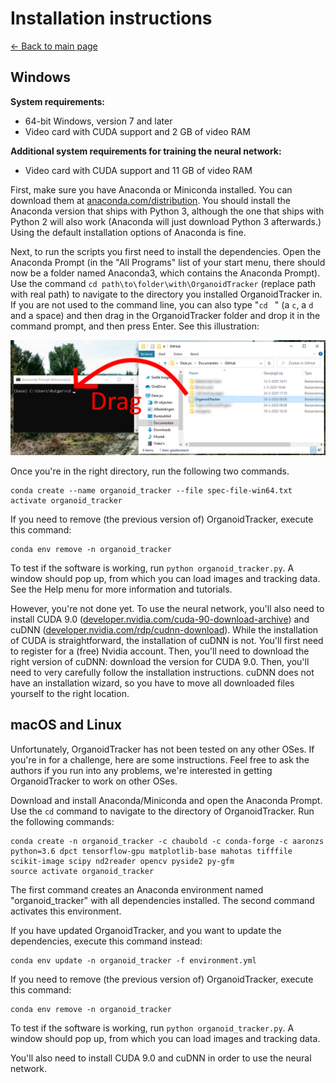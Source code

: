﻿Installation instructions
=========================
[← Back to main page](./INDEX.md)

## Windows
**System requirements:**

* 64-bit Windows, version 7 and later
* Video card with CUDA support and 2 GB of video RAM

**Additional system requirements for training the neural network:**

* Video card with CUDA support and 11 GB of video RAM

First, make sure you have Anaconda or Miniconda installed. You can download them at [anaconda.com/distribution](https://www.anaconda.com/distribution/). You should install the Anaconda version that ships with Python 3, although the one that ships with Python 2 will also work (Anaconda will just download Python 3 afterwards.) Using the default installation options of Anaconda is fine.

Next, to run the scripts you first need to install the dependencies. Open the Anaconda Prompt (in the "All Programs" list of your start menu, there should now be a folder named Anaconda3, which contains the Anaconda Prompt). Use the command `cd path\to\folder\with\OrganoidTracker` (replace path with real path) to navigate to the directory you installed OrganoidTracker in. If you are not used to the command line, you can also type "`cd` ` `" (a `c`, a `d` and a space) and then drag in the OrganoidTracker folder and drop it in the command prompt, and then press Enter. See this illustration:

![Dragging and dropping a folder](images/change_directory.png)

Once you're in the right directory, run the following two commands.

    conda create --name organoid_tracker --file spec-file-win64.txt
    activate organoid_tracker

If you need to remove (the previous version of) OrganoidTracker, execute this command:

    conda env remove -n organoid_tracker

To test if the software is working, run `python organoid_tracker.py`. A window should pop up, from which you can load images and tracking data. See the Help menu for more information and tutorials.

However, you're not done yet. To use the neural network, you'll also need to install CUDA 9.0 ([developer.nvidia.com/cuda-90-download-archive](https://developer.nvidia.com/cuda-90-download-archive)) and cuDNN ([developer.nvidia.com/rdp/cudnn-download](https://developer.nvidia.com/rdp/cudnn-download)). While the installation of CUDA is straightforward, the installation of cuDNN is not. You'll first need to register for a (free) Nvidia account. Then, you'll need to download the right version of cuDNN: download the version for CUDA 9.0. Then, you'll need to very carefully follow the installation instructions. cuDNN does not have an installation wizard, so you have to move all downloaded files yourself to the right location.

## macOS and Linux
Unfortunately, OrganoidTracker has not been tested on any other OSes. If you're in for a challenge, here are some instructions. Feel free to ask the authors if you run into any problems, we're interested in getting OrganoidTracker to work on other OSes.

Download and install Anaconda/Miniconda and open the Anaconda Prompt. Use the `cd` command to navigate to the directory of OrganoidTracker. Run the following commands:

    conda create -n organoid_tracker -c chaubold -c conda-forge -c aaronzs python=3.6 dpct tensorflow-gpu matplotlib-base mahotas tifffile scikit-image scipy nd2reader opencv pyside2 py-gfm
    source activate organoid_tracker

The first command creates an Anaconda environment named "organoid_tracker" with all dependencies installed. The second command activates this environment.

If you have updated OrganoidTracker, and you want to update the dependencies, execute this command instead:

    conda env update -n organoid_tracker -f environment.yml

If you need to remove (the previous version of) OrganoidTracker, execute this command:

    conda env remove -n organoid_tracker

To test if the software is working, run `python organoid_tracker.py`. A window should pop up, from which you can load images and tracking data.

You'll also need to install CUDA 9.0 and cuDNN in order to use the neural network.
